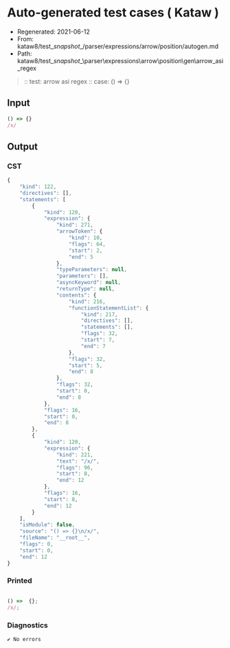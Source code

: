 # Auto-generated test cases ( Kataw )
- Regenerated: 2021-06-12
- From: kataw8/test\__snapshot__/parser/expressions/arrow/position/autogen.md
- Path: kataw8/test\__snapshot__\parser\expressions\arrow\position\gen\arrow_asi_regex
> :: test: arrow asi regex
> :: case: () => {}
## Input

`````js
() => {}
/x/
`````
## Output

### CST

```javascript
{
    "kind": 122,
    "directives": [],
    "statements": [
        {
            "kind": 120,
            "expression": {
                "kind": 271,
                "arrowToken": {
                    "kind": 10,
                    "flags": 64,
                    "start": 2,
                    "end": 5
                },
                "typeParameters": null,
                "parameters": [],
                "asyncKeyword": null,
                "returnType": null,
                "contents": {
                    "kind": 216,
                    "functionStatementList": {
                        "kind": 217,
                        "directives": [],
                        "statements": [],
                        "flags": 32,
                        "start": 7,
                        "end": 7
                    },
                    "flags": 32,
                    "start": 5,
                    "end": 8
                },
                "flags": 32,
                "start": 0,
                "end": 8
            },
            "flags": 16,
            "start": 0,
            "end": 8
        },
        {
            "kind": 120,
            "expression": {
                "kind": 221,
                "text": "/x/",
                "flags": 96,
                "start": 8,
                "end": 12
            },
            "flags": 16,
            "start": 8,
            "end": 12
        }
    ],
    "isModule": false,
    "source": "() => {}\n/x/",
    "fileName": "__root__",
    "flags": 0,
    "start": 0,
    "end": 12
}
```

### Printed

```javascript

() =>  {};
/x/;
```

### Diagnostics

```javascript
✔ No errors
```


